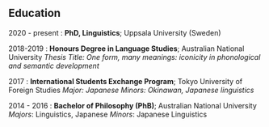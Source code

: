 Education
---------

2020 - present
:   **PhD, Linguistics**; Uppsala University (Sweden)


2018-2019
:   **Honours Degree in Language Studies**; Australian National University
    *Thesis Title: One form, many meanings: iconicity in phonological and semantic development*

2017
:   **International Students Exchange Program**; Tokyo University of Foreign Studies
    *Major: Japanese*
    *Minors: Okinawan, Japanese linguistics*

2014 - 2016
:   **Bachelor of Philosophy (PhB)**; Australian National University
    *Majors*: Linguistics, Japanese
    *Minors*: Japanese Linguistics
